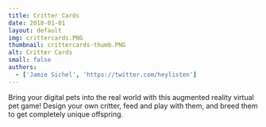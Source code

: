 ```yaml
---
title: Critter Cards
date: 2018-01-01
layout: default
img: crittercards.PNG
thumbnail: crittercards-thumb.PNG
alt: Critter Cards
small: false
authors:
  - ['Jamie Sichel', 'https://twitter.com/heylisten']
---
```


Bring your digital pets into the real world with this augmented reality virtual pet game! Design your own critter, feed and play with them, and breed them to get completely unique offspring.
